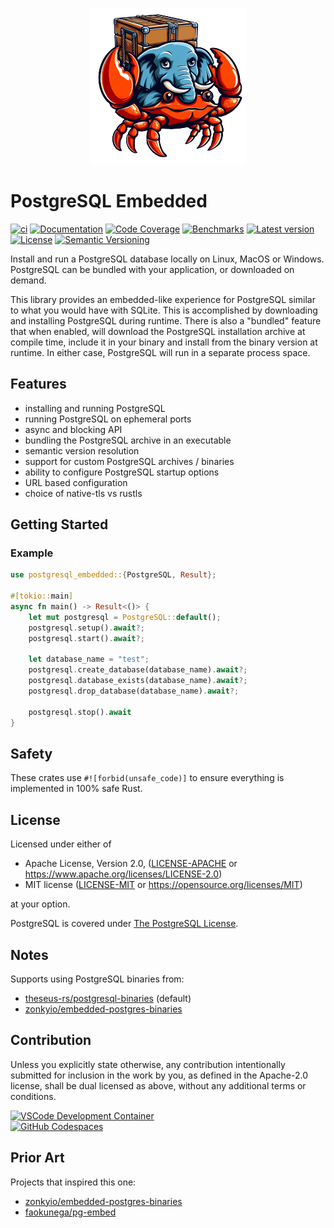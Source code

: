 <p align="center"><img width="250" height="250" src="images/logo.png"></p>

# PostgreSQL Embedded

[![ci](https://github.com/theseus-rs/postgresql-embedded/actions/workflows/ci.yml/badge.svg?branch=main)](https://github.com/theseus-rs/postgresql-embedded/actions/workflows/ci.yml)
[![Documentation](https://docs.rs/postgresql_embedded/badge.svg)](https://docs.rs/postgresql_embedded)
[![Code Coverage](https://codecov.io/gh/theseus-rs/postgresql-embedded/branch/main/graph/badge.svg)](https://codecov.io/gh/theseus-rs/postgresql-embedded)
[![Benchmarks](https://img.shields.io/badge/%F0%9F%90%B0_bencher-enabled-6ec241)](https://bencher.dev/perf/theseus-rs-postgresql-embedded)
[![Latest version](https://img.shields.io/crates/v/postgresql_embedded.svg)](https://crates.io/crates/postgresql_embedded)
[![License](https://img.shields.io/crates/l/postgresql_embedded)](https://github.com/theseus-rs/postgresql-embedded#license)
[![Semantic Versioning](https://img.shields.io/badge/%E2%9A%99%EF%B8%8F_SemVer-2.0.0-blue)](https://semver.org/spec/v2.0.0.html)

Install and run a PostgreSQL database locally on Linux, MacOS or Windows. PostgreSQL can be
bundled with your application, or downloaded on demand.

This library provides an embedded-like experience for PostgreSQL similar to what you would have with
SQLite. This is accomplished by downloading and installing PostgreSQL during runtime. There is
also a "bundled" feature that when enabled, will download the PostgreSQL installation archive at
compile time, include it in your binary and install from the binary version at runtime.
In either case, PostgreSQL will run in a separate process space.

## Features

- installing and running PostgreSQL
- running PostgreSQL on ephemeral ports
- async and blocking API
- bundling the PostgreSQL archive in an executable
- semantic version resolution
- support for custom PostgreSQL archives / binaries
- ability to configure PostgreSQL startup options
- URL based configuration
- choice of native-tls vs rustls

## Getting Started

### Example

```rust
use postgresql_embedded::{PostgreSQL, Result};

#[tokio::main]
async fn main() -> Result<()> {
    let mut postgresql = PostgreSQL::default();
    postgresql.setup().await?;
    postgresql.start().await?;

    let database_name = "test";
    postgresql.create_database(database_name).await?;
    postgresql.database_exists(database_name).await?;
    postgresql.drop_database(database_name).await?;

    postgresql.stop().await
}
```

## Safety

These crates use `#![forbid(unsafe_code)]` to ensure everything is implemented in 100% safe Rust.

## License

Licensed under either of

* Apache License, Version 2.0, ([LICENSE-APACHE](LICENSE-APACHE) or https://www.apache.org/licenses/LICENSE-2.0)
* MIT license ([LICENSE-MIT](LICENSE-MIT) or https://opensource.org/licenses/MIT)

at your option.

PostgreSQL is covered under [The PostgreSQL License](https://opensource.org/licenses/postgresql).

## Notes

Supports using PostgreSQL binaries from:

* [theseus-rs/postgresql-binaries](https://github.com/theseus-rs/postgresql-binaries) (default)
* [zonkyio/embedded-postgres-binaries](https://github.com/zonkyio/embedded-postgres-binaries)

## Contribution

Unless you explicitly state otherwise, any contribution intentionally submitted
for inclusion in the work by you, as defined in the Apache-2.0 license, shall be dual licensed as above, without any
additional terms or conditions.

<a href="https://vscode.dev/redirect?url=vscode://ms-vscode-remote.remote-containers/cloneInVolume?url=https://github.com/theseus-rs/postgresql-embedded">
<img
  src="https://img.shields.io/static/v1?label=VSCode%20Development%20Container&logo=visualstudiocode&message=Open&color=orange"
  alt="VSCode Development Container"
/>
</a>
<br/>
<a href="https://github.dev/theseus-rs/postgresql-embedded">
<img
  src="https://img.shields.io/static/v1?label=GitHub%20Codespaces&logo=github&message=Open&color=orange"
  alt="GitHub Codespaces"
/>
</a>

## Prior Art

Projects that inspired this one:

* [zonkyio/embedded-postgres-binaries](https://github.com/zonkyio/embedded-postgres-binaries)
* [faokunega/pg-embed](https://github.com/faokunega/pg-embed)
